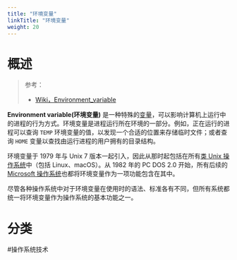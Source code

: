 ```yaml
---
title: "环境变量"
linkTitle: "环境变量"
weight: 20
---
```


# 概述

> 参考：
> 
> - [Wiki，Environment_variable](https://en.wikipedia.org/wiki/Environment_variable)

**Environment variable(环境变量)** 是一种特殊的[变量](/docs/2.编程/解谜计算机科学/变量.md)，可以影响计算机上运行中的进程的行为方式。环境变量是进程运行所在环境的一部分。例如，正在运行的进程可以查询 `TEMP` 环境变量的值，以发现一个合适的位置来存储临时文件；或者查询 `HOME` 变量以查找由运行进程的用户拥有的目录结构。

环境变量于 1979 年与 Unix 7 版本一起引入，因此从那时起包括在所有[类 Unix 操作系统](docs/1.操作系统/0.操作系统/类%20Unix%20操作系统/类%20Unix%20操作系统.md)中（包括 Linux、macOS）。从 1982 年的 PC DOS 2.0 开始，所有后续的 [Microsoft 操作系统](/docs/1.操作系统/0.操作系统/Microsoft%20操作系统/Microsoft%20操作系统.md)也都将环境变量作为一项功能包含在其中。

尽管各种操作系统中对于环境变量在使用时的语法、标准各有不同，但所有系统都统一将环境变量作为操作系统的基本功能之一。

# 分类

#操作系统技术
